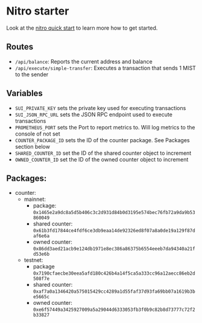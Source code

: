 # Nitro starter

Look at the [nitro quick start](https://nitro.unjs.io/guide#quick-start) to learn more how to get started.

## Routes

- `/api/balance`: Reports the current address and balance
- `/api/execute/simple-transfer`: Executes a transaction that sends 1 MIST to the sender

## Variables

- `SUI_PRIVATE_KEY` sets the private key used for executing transactions
- `SUI_JSON_RPC_URL` sets the JSON RPC endpoint used to execute transactions
- `PROMETHEUS_PORT` sets the Port to report metrics to. Will log metrics to the console of not set
- `COUNTER_PACKAGE_ID` sets the ID of the counter package. See Packages section below
- `SHARED_COUNTER_ID` set the ID of the shared counter object to increment
- `OWNED_COUNTER_ID` set the ID of the owned counter object to increment

## Packages:

- counter:
  - mainnet:
    - package: `0x1465e2a9dc8a5d5b406c3c2d931d84b0d3195e574bec76fb72a9da9b53860049`
    - shared counter: `0x61b3fd17844ce4fdf6ce3db9eaa14de92326ed8f07a8a0de19a129f87daf6e6a`
    - owned counter: `0x86dd3aed21acb9e124db1971e8ec386a86375b6554eeeb7da94340a21fd53e6b`
  - testnet:
    - package `0x7190cfaecbe30eea5afd180c426b4a14f5ca5a333cc96a12aecc86eb2d508f7e`
    - shared counter: `0xaf7a0a1346420a575015429cc4289a1d55faf37d93fa69bb07a1619b3be5665c`
    - owned counter: `0xe6f57449a3425927009a5a29044d6333053fb3f0b9c82b8d73777c72f2b33827`
